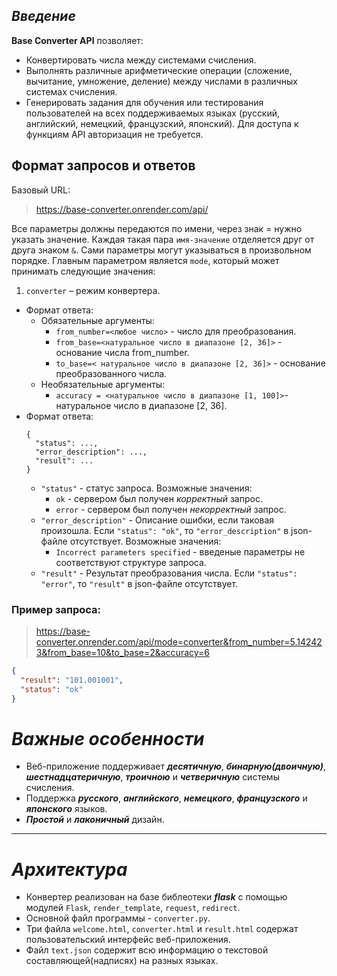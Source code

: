## ***Введение***
**Base Converter API** позволяет:
+	Конвертировать числа между системами счисления.
+	Выполнять различные арифметические операции (сложение, вычитание, умножение, деление) между числами в различных системах счисления.
+	Генерировать задания для обучения или тестирования пользователей на всех поддерживаемых языках (русский, английский, немецкий, французский, японский).
Для доступа к функциям API авторизация не требуется.

## **Формат запросов и ответов**
Базовый URL: 
>https://base-converter.onrender.com/api/

Все параметры должны передаются по имени, через знак = нужно указать значение. Каждая такая пара ```имя-значение``` отделяется друг от друга знаком ```&```. Сами параметры могут указываться в произвольном порядке.
Главным параметром является ```mode```, который может принимать следующие значения:

1. ```converter``` – режим конвертера.
- Формат ответа:
   - Обязательные аргументы:
      - ```from_number=<любое число>``` - число для преобразования.
      - ```from_base=<натуральное число в диапазоне [2, 36]>``` - основание числа from_number.
      - ```to_base=< натуральное число в диапазоне [2, 36]>``` - основание преобразованного числа.
   - Необязательные аргументы:
      - ```accuracy = <натуральное число в диапазоне [1, 100]>```- натуральное число в диапазоне [2, 36].
- Формат ответа:
     ```
     {
       "status": ...,
       "error_description": ...,
       "result": ...
     }
     ```
     - ```"status"``` - статус запроса. Возможные значения:
        - ```ok``` - сервером был получен *корректный* запрос.
        - ```error``` - сервером был получен *некорректный* запрос.
     - ```"error_description"``` - Описание ошибки, если таковая произошла. Если ```"status": "ok"```, то ```"error_description"``` в json-файле отсутствует. Возможные значения:
        - ```Incorrect parameters specified``` - введеные параметры не соответствуют структуре запроса.
     - ```"result"``` - Результат преобразования числа. Если ```"status": "error"```, то ```"result"``` в json-файле отсутствует.
### **Пример запроса**:
> https://base-converter.onrender.com/api/mode=converter&from_number=5.142423&from_base=10&to_base=2&accuracy=6
 ```json
{
   "result": "101.001001",
   "status": "ok"
}
 ```

  












# ***Важные особенности***
+ Веб-приложение поддерживает ***десятичную***, ***бинарную(двоичную)***, ***шестнадцатеричную***, ***троичною*** и ***четверичную*** системы счисления.
+ Поддержка ***русского***, ***английского***, ***немецкого***, ***французского*** и ***японского*** языков.
+ ***Простой*** и ***лаконичный*** дизайн.
___
# ***Архитектура***
+ Конвертер реализован на базе библеотеки ***flask*** с помощью модулей `Flask`, `render_template`, `request`, `redirect`.
+ Основной файл программы - `converter.py`.
+ Три файла `welcome.html`, `converter.html` и `result.html` содержат пользовательский интерфейс веб-приложения.
+ Файл `text.json` содержит всю информацию о текстовой составляющей(надписях) на разных языках.
